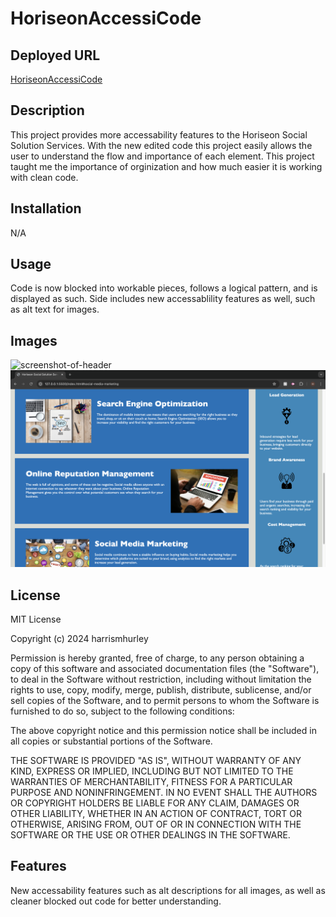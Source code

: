 # HoriseonAccessiCode

## Deployed URL
[HoriseonAccessiCode](https://harrismhurley.github.io/HoriseonAccessiCode/)

## Description
This project provides more accessability features to the Horiseon Social Solution Services. With the new edited code this project easily allows the user to understand the flow and importance of each element. This project taught me the importance of orginization and how much easier it is working with clean code.

## Installation
N/A

## Usage
Code is now blocked into workable pieces, follows a logical pattern, and is displayed as such. Side includes new accessablility features as well, such as alt text for images.

## Images
![screenshot-of-header](./images/header.png)
![screenshot-of-body](./images/body.png)

## License
MIT License

Copyright (c) 2024 harrismhurley

Permission is hereby granted, free of charge, to any person obtaining a copy
of this software and associated documentation files (the "Software"), to deal
in the Software without restriction, including without limitation the rights
to use, copy, modify, merge, publish, distribute, sublicense, and/or sell
copies of the Software, and to permit persons to whom the Software is
furnished to do so, subject to the following conditions:

The above copyright notice and this permission notice shall be included in all
copies or substantial portions of the Software.

THE SOFTWARE IS PROVIDED "AS IS", WITHOUT WARRANTY OF ANY KIND, EXPRESS OR
IMPLIED, INCLUDING BUT NOT LIMITED TO THE WARRANTIES OF MERCHANTABILITY,
FITNESS FOR A PARTICULAR PURPOSE AND NONINFRINGEMENT. IN NO EVENT SHALL THE
AUTHORS OR COPYRIGHT HOLDERS BE LIABLE FOR ANY CLAIM, DAMAGES OR OTHER
LIABILITY, WHETHER IN AN ACTION OF CONTRACT, TORT OR OTHERWISE, ARISING FROM,
OUT OF OR IN CONNECTION WITH THE SOFTWARE OR THE USE OR OTHER DEALINGS IN THE
SOFTWARE.


## Features
New accessability features such as alt descriptions for all images, as well as cleaner blocked out code for better understanding.
